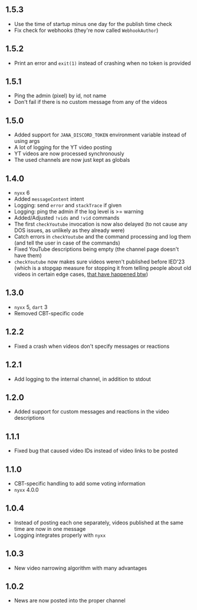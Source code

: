 ## 1.5.3

- Use the time of startup minus one day for the publish time check
- Fix check for webhooks (they're now called `WebhookAuthor`)

## 1.5.2

- Print an error and `exit(1)` instead of crashing when no token is provided

## 1.5.1

- Ping the admin (pixel) by id, not name
- Don't fail if there is no custom message from any of the videos

## 1.5.0

- Added support for `JANA_DISCORD_TOKEN` environment variable instead of using args
- A lot of logging for the YT video posting
- YT videos are now processed synchronously
- The used channels are now just kept as globals

## 1.4.0

- `nyxx` 6
- Added `messageContent` intent
- Logging: send `error` and `stackTrace` if given
- Logging: ping the admin if the log level is >= warning
- Added/Adjusted `!vids` and `!vid` commands
- The first `checkYoutube` invocation is now also delayed
(to not cause any DOS issues, as unlikely as they already were)
- Catch errors in `checkYoutube` and the command processing and log them
(and tell the user in case of the commands)
- Fixed YouTube descriptions being empty (the channel page doesn't have them)
- `checkYoutube` now makes sure videos weren't published before IED'23
(which is a stopgap measure for stopping it from telling people about old videos
in certain edge cases, [that have happened btw](https://discord.com/channels/551138620665495554/551908144641605642/1167108161531027526))

## 1.3.0

- `nyxx` 5, `dart` 3
- Removed CBT-specific code

## 1.2.2

- Fixed a crash when videos don't specify messages or reactions

## 1.2.1

- Add logging to the internal channel, in addition to stdout

## 1.2.0

- Added support for custom messages and reactions in the video descriptions

## 1.1.1

- Fixed bug that caused video IDs instead of video links to be posted

## 1.1.0

- CBT-specific handling to add some voting information
- `nyxx` 4.0.0

## 1.0.4

- Instead of posting each one separately, videos published at the same time are
  now in one message
- Logging integrates properly with `nyxx`

## 1.0.3

- New video narrowing algorithm with many advantages

## 1.0.2

- News are now posted into the proper channel
